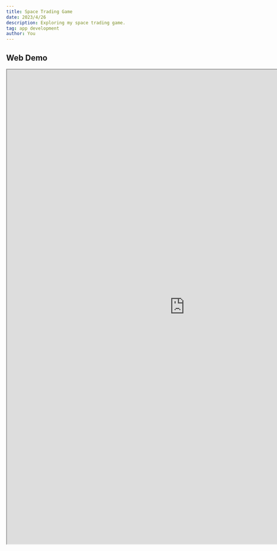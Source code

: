 ```yaml
---
title: Space Trading Game
date: 2023/4/26
description: Exploring my space trading game.
tag: app development
author: You
---
```


## Web Demo

<iframe src="https://game-dev-portfolio-pi.vercel.app/apps/space/index.html" style={{text-align: center;}} name="Space Trading Game" scrolling="no" frameborder="1" marginheight="px" marginwidth="0px" height="1280px" width="960px"></iframe>

